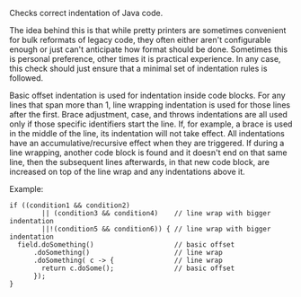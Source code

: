 Checks correct indentation of Java code.

The idea behind this is that while pretty printers are sometimes
convenient for bulk reformats of legacy code, they often either aren't
configurable enough or just can't anticipate how format should be done.
Sometimes this is personal preference, other times it is practical
experience. In any case, this check should just ensure that a minimal
set of indentation rules is followed.

Basic offset indentation is used for indentation inside code blocks. For
any lines that span more than 1, line wrapping indentation is used for
those lines after the first. Brace adjustment, case, and throws
indentations are all used only if those specific identifiers start the
line. If, for example, a brace is used in the middle of the line, its
indentation will not take effect. All indentations have an
accumulative/recursive effect when they are triggered. If during a line
wrapping, another code block is found and it doesn't end on that same
line, then the subsequent lines afterwards, in that new code block, are
increased on top of the line wrap and any indentations above it.

Example:

``` 
if ((condition1 && condition2)
        || (condition3 && condition4)    // line wrap with bigger indentation
        ||!(condition5 && condition6)) { // line wrap with bigger indentation
  field.doSomething()                    // basic offset
      .doSomething()                     // line wrap
      .doSomething( c -> {               // line wrap
        return c.doSome();               // basic offset
      });
}
        
```
